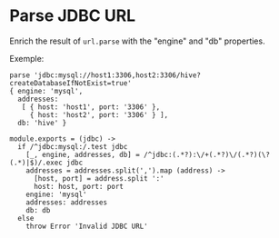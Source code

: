 
# Parse JDBC URL

Enrich the result of `url.parse` with the "engine" and "db" properties.

Exemple:

```
parse 'jdbc:mysql://host1:3306,host2:3306/hive?createDatabaseIfNotExist=true'
{ engine: 'mysql',
  addresses: 
   [ { host: 'host1', port: '3306' },
     { host: 'host2', port: '3306' } ],
  db: 'hive' }
```

    module.exports = (jdbc) ->
      if /^jdbc:mysql:/.test jdbc
        [_, engine, addresses, db] = /^jdbc:(.*?):\/+(.*?)\/(.*?)(\?(.*)|$)/.exec jdbc
        addresses = addresses.split(',').map (address) ->
          [host, port] = address.split ':'
          host: host, port: port
        engine: 'mysql'
        addresses: addresses
        db: db
      else
        throw Error 'Invalid JDBC URL'
